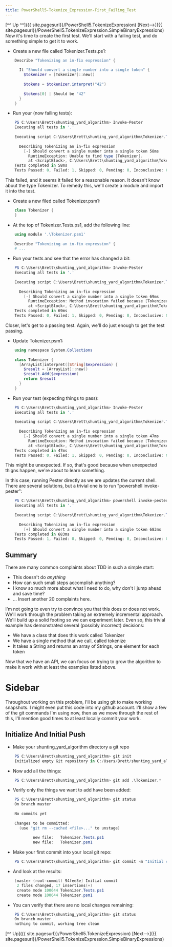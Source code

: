 ```yaml
---
title: PowerShell5-Tokenize_Expression-First_Failing_Test
---
```

[^^ Up ^^]({{ site.pagesurl}}/PowerShell5.TokenizeExpression)  [Next-->]({{ site.pagesurl}}/PowerShell5.TokenizeExpression.SimpleBinaryExpressions)
Now it's time to create the first test. We'll start with a failing test, and do something simple to get it to work.
* Create a new file called Tokenizer.Tests.ps1:
```powershell
    Describe "Tokenizing an in-fix expression" {
    
      It "Should convert a single number into a single token" {
        $tokenizer = [Tokenizer]::new()
    
        $tokens = $tokenizer.interpret("42")
    
        $tokens[0] | Should be "42"
      }
    }
```
* Run your (now failing tests):
```powershell
    PS C:\Users\Brett\shunting_yard_algorithm> Invoke-Pester
    Executing all tests in '.'
    
    Executing script C:\Users\Brett\shunting_yard_algorithm\Tokenizer.Tests.ps1
    
      Describing Tokenizing an in-fix expression
        [-] Should convert a single number into a single token 58ms
          RuntimeException: Unable to find type [Tokenizer].
          at <ScriptBlock>, C:\Users\Brett\shunting_yard_algorithm\Tokenizer.Tests.ps1: line 4
    Tests completed in 58ms
    Tests Passed: 0, Failed: 1, Skipped: 0, Pending: 0, Inconclusive: 0
```
This failed, and it seems it failed for a reasonable reason. It doesn't know about the type Tokenizer. To remedy this, we'll create a module and import it into the test.
* Create a new filed called Tokenizer.psm1:
```powershell
    class Tokenizer {
    }
```
* At the top of Tokenizer.Tests.ps1, add the following line:
```powershell
    using module '.\Tokenizer.psm1'
    
    Describe "Tokenizing an in-fix expression" {
    # ...
```
* Run your tests and see that the error has changed a bit:
```powershell
    PS C:\Users\Brett\shunting_yard_algorithm> Invoke-Pester
    Executing all tests in '.'
    
    Executing script C:\Users\Brett\shunting_yard_algorithm\Tokenizer.Tests.ps1
    
      Describing Tokenizing an in-fix expression
        [-] Should convert a single number into a single token 69ms
          RuntimeException: Method invocation failed because [Tokenizer] does not contain a method named 'interpret'.
          at <ScriptBlock>, C:\Users\Brett\shunting_yard_algorithm\Tokenizer.Tests.ps1: line 8
    Tests completed in 69ms
    Tests Passed: 0, Failed: 1, Skipped: 0, Pending: 0, Inconclusive: 0
```
Closer, let's get to a passing test. Again, we'll do just enough to get the test passing.
* Update Tokenizer.psm1:
```powershell
    using namespace System.Collections
    
    class Tokenizer {
      [ArrayList]interpret([String]$expression) {
        $result = [ArrayList]::new()
        $result.Add($expression)
        return $result
      }
    }
```
* Run your test (expecting things to pass):
```powershell
    PS C:\Users\Brett\shunting_yard_algorithm> Invoke-Pester
    Executing all tests in '.'
    
    Executing script C:\Users\Brett\shunting_yard_algorithm\Tokenizer.Tests.ps1
    
      Describing Tokenizing an in-fix expression
        [-] Should convert a single number into a single token 47ms
          RuntimeException: Method invocation failed because [Tokenizer] does not contain a method named 'interpret'.
          at <ScriptBlock>, C:\Users\Brett\shunting_yard_algorithm\Tokenizer.Tests.ps1: line 8
    Tests completed in 47ms
    Tests Passed: 0, Failed: 1, Skipped: 0, Pending: 0, Inconclusive: 0
```
This might be unexpected. If so, that's good because when unexpected thigns happen, we're about to learn something.

In this case, running Pester directly as we are updates the current shell. There are several solutions, but a trivial one is to run "powershell invoke-pester":
```powershell
    PS C:\Users\Brett\shunting_yard_algorithm> powershell invoke-pester
    Executing all tests in '.'
    
    Executing script C:\Users\Brett\shunting_yard_algorithm\Tokenizer.Tests.ps1
    
      Describing Tokenizing an in-fix expression
        [+] Should convert a single number into a single token 683ms
    Tests completed in 683ms
    Tests Passed: 1, Failed: 0, Skipped: 0, Pending: 0, Inconclusive: 0
```
## Summary
There are many common complaints about TDD in such a simple start:
* This doesn't do *anything*
* How can such small steps accomplish anything?
* I know so much more about what I need to do, why don't I jump ahead and save time?
* ... Insert another 20 complaints here.

I'm not going to even try to convince you that this does or does not work. We'll work through the problem taking an extremely incremental approach. We'll build up a solid footing so we can experiment later. Even so, this trivial example has demonstrated several (possibly incorrect) decisions:
* We have a class that does this work called Tokenizer
* We have a single method that we call, called tokenize
* It takes a String and returns an array of Strings, one element for each token

Now that we have an API, we can focus on trying to grow the algorithm to make it work with at least the examples listed above.
# Sidebar
Throughout working on this problem, I'll be using git to make working snapshots. I might even put this code into my github account. I'll show a few of the git commands I'm using now, then as we move through the rest of this, I'll mention good times to at least locally commit your work.
## Initialize And Initial Push
* Make your shunting_yard_algorithm directory a git repo
```powershell
    PS C:\Users\Brett\shunting_yard_algorithm> git init
    Initialized empty Git repository in C:/Users/Brett/shunting_yard_algorithm/.git/
```
* Now add all the things:
```powershell
    PS C:\Users\Brett\shunting_yard_algorithm> git add .\Tokenizer.*
```
* Verify only the things we want to add have been added:
```powershell
    PS C:\Users\Brett\shunting_yard_algorithm> git status
    On branch master
    
    No commits yet
    
    Changes to be committed:
      (use "git rm --cached <file>..." to unstage)
    
            new file:   Tokenizer.Tests.ps1
            new file:   Tokenizer.psm1
```
* Make your first commit into your local git repo:
```powershell
    PS C:\Users\Brett\shunting_yard_algorithm> git commit -m "Initial commit"
```
* And look at the results:
```powershell
    [master (root-commit) 94fee3e] Initial commit
     2 files changed, 17 insertions(+)
     create mode 100644 Tokenizer.Tests.ps1
     create mode 100644 Tokenizer.psm1
```
* You can verify that there are no local changes remaining:
```powershell
    PS C:\Users\Brett\shunting_yard_algorithm> git status
    On branch master
    nothing to commit, working tree clean
```
[^^ Up]({{ site.pagesurl}}/PowerShell5.TokenizeExpression)  [Next-->]({{ site.pagesurl}}/PowerShell5.TokenizeExpression.SimpleBinaryExpressions)
